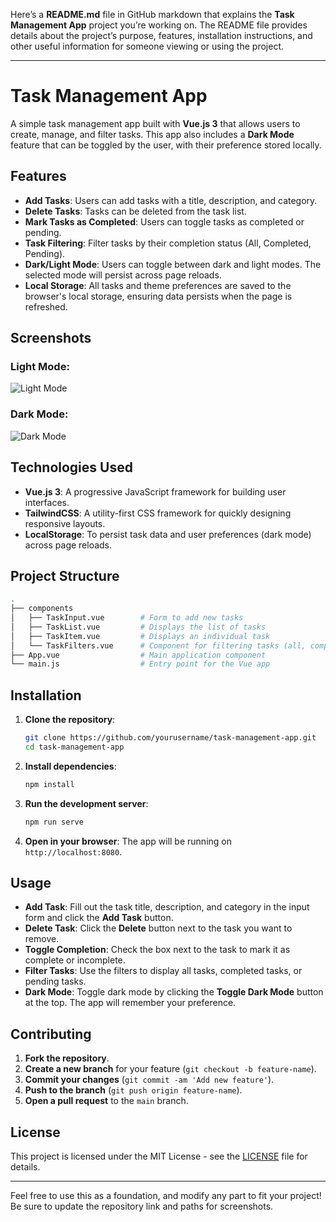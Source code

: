 Here’s a **README.md** file in GitHub markdown that explains the **Task Management App** project you’re working on. The README file provides details about the project’s purpose, features, installation instructions, and other useful information for someone viewing or using the project.

---

# Task Management App

A simple task management app built with **Vue.js 3** that allows users to create, manage, and filter tasks. This app also includes a **Dark Mode** feature that can be toggled by the user, with their preference stored locally.

## Features

- **Add Tasks**: Users can add tasks with a title, description, and category.
- **Delete Tasks**: Tasks can be deleted from the task list.
- **Mark Tasks as Completed**: Users can toggle tasks as completed or pending.
- **Task Filtering**: Filter tasks by their completion status (All, Completed, Pending).
- **Dark/Light Mode**: Users can toggle between dark and light modes. The selected mode will persist across page reloads.
- **Local Storage**: All tasks and theme preferences are saved to the browser's local storage, ensuring data persists when the page is refreshed.

## Screenshots

### Light Mode:
![Light Mode](path/to/light_mode_screenshot.png)

### Dark Mode:
![Dark Mode](path/to/dark_mode_screenshot.png)

## Technologies Used

- **Vue.js 3**: A progressive JavaScript framework for building user interfaces.
- **TailwindCSS**: A utility-first CSS framework for quickly designing responsive layouts.
- **LocalStorage**: To persist task data and user preferences (dark mode) across page reloads.

## Project Structure

```bash
.
├── components
│   ├── TaskInput.vue        # Form to add new tasks
│   ├── TaskList.vue         # Displays the list of tasks
│   ├── TaskItem.vue         # Displays an individual task
│   └── TaskFilters.vue      # Component for filtering tasks (all, completed, pending)
├── App.vue                  # Main application component
└── main.js                  # Entry point for the Vue app
```

## Installation

1. **Clone the repository**:
   ```bash
   git clone https://github.com/yourusername/task-management-app.git
   cd task-management-app
   ```

2. **Install dependencies**:
   ```bash
   npm install
   ```

3. **Run the development server**:
   ```bash
   npm run serve
   ```

4. **Open in your browser**:
   The app will be running on `http://localhost:8080`.

## Usage

- **Add Task**: Fill out the task title, description, and category in the input form and click the **Add Task** button.
- **Delete Task**: Click the **Delete** button next to the task you want to remove.
- **Toggle Completion**: Check the box next to the task to mark it as complete or incomplete.
- **Filter Tasks**: Use the filters to display all tasks, completed tasks, or pending tasks.
- **Dark Mode**: Toggle dark mode by clicking the **Toggle Dark Mode** button at the top. The app will remember your preference.

## Contributing

1. **Fork the repository**.
2. **Create a new branch** for your feature (`git checkout -b feature-name`).
3. **Commit your changes** (`git commit -am 'Add new feature'`).
4. **Push to the branch** (`git push origin feature-name`).
5. **Open a pull request** to the `main` branch.

## License

This project is licensed under the MIT License - see the [LICENSE](LICENSE) file for details.

---

Feel free to use this as a foundation, and modify any part to fit your project! Be sure to update the repository link and paths for screenshots.
